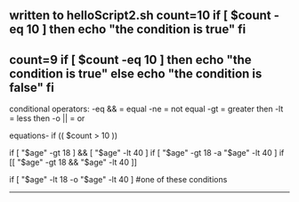 written to helloScript2.sh
count=10
if [ $count -eq 10 ]
then
    echo "the condition is true"
fi
---------------------------
count=9
if [ $count -eq 10 ]
then
    echo "the condition is true"
else
    echo "the condition is false"
fi
---------------------------
conditional operators:
-eq  && = equal
-ne = not equal
-gt = greater then
-lt = less then
-o || = or

equations-
if (( $count > 10 )) 

if [ "$age" -gt 18 ] && [ "$age" -lt 40 ]
if [ "$age" -gt 18 -a "$age" -lt 40 ]
if [[ "$age" -gt 18 &&  "$age" -lt 40 ]]

if [ "$age" -lt 18 -o "$age" -lt 40 ] #one of these conditions


---------------------------





 
